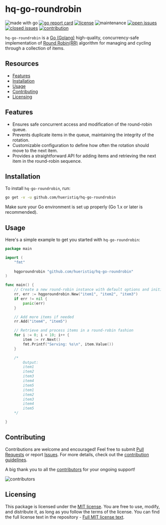 # hq-go-roundrobin

![made with go](https://img.shields.io/badge/made%20with-Go-1E90FF.svg) [![go report card](https://goreportcard.com/badge/github.com/hueristiq/hq-go-roundrobin)](https://goreportcard.com/report/github.com/hueristiq/hq-go-roundrobin) [![license](https://img.shields.io/badge/license-MIT-gray.svg?color=1E90FF)](https://github.com/hueristiq/hq-go-roundrobin/blob/master/LICENSE) ![maintenance](https://img.shields.io/badge/maintained%3F-yes-1E90FF.svg) [![open issues](https://img.shields.io/github/issues-raw/hueristiq/hq-go-roundrobin.svg?style=flat&color=1E90FF)](https://github.com/hueristiq/hq-go-roundrobin/issues?q=is:issue+is:open) [![closed issues](https://img.shields.io/github/issues-closed-raw/hueristiq/hq-go-roundrobin.svg?style=flat&color=1E90FF)](https://github.com/hueristiq/hq-go-roundrobin/issues?q=is:issue+is:closed) [![contribution](https://img.shields.io/badge/contributions-welcome-1E90FF.svg)](https://github.com/hueristiq/hq-go-roundrobin/blob/master/CONTRIBUTING.md)

`hq-go-roundrobin` is a [Go (Golang)](http://golang.org/) high-quality, concurrency-safe implementation of [Round Robin(RR)](https://en.wikipedia.org/wiki/Round-robin_scheduling) algorithm for managing and cycling through a collection of items.

## Resources

* [Features](#features)
* [Installation](#installation)
* [Usage](#usage)
* [Contributing](#contributing)
* [Licensing](#licensing)

## Features

* Ensures safe concurrent access and modification of the round-robin queue.
* Prevents duplicate items in the queue, maintaining the integrity of the rotation.
* Customizable configuration to define how often the rotation should move to the next item.
* Provides a straightforward API for adding items and retrieving the next item in the round-robin sequence.

## Installation

To install `hq-go-roundrobin`, run:

```bash
go get -v -u github.com/hueristiq/hq-go-roundrobin
```

Make sure your Go environment is set up properly (Go 1.x or later is recommended).

## Usage

Here's a simple example to get you started with `hq-go-roundrobin`:

```go
package main

import (
	"fmt"
	
	hqgoroundrobin "github.com/hueristiq/hq-go-roundrobin"
)

func main() {
	// Create a new round-robin instance with default options and initial items.
	rr, err := hqgoroundrobin.New("item1", "item2", "item3")
	if err != nil {
		panic(err)
	}

	// Add more items if needed
	rr.Add("item4", "item5")

	// Retrieve and process items in a round-robin fashion
	for i := 0; i < 10; i++ {
		item := rr.Next()
		fmt.Printf("Serving: %s\n", item.Value())
	}

	/*
		Output:
		item1
		item2
		item3
		item4
		item5
		item1
		item2
		item3
		item4
		item5
	*/

}
```

## Contributing

Contributions are welcome and encouraged! Feel free to submit [Pull Requests](https://github.com/hueristiq/hq-go-roundrobin/pulls) or report [Issues](https://github.com/hueristiq/hq-go-roundrobin/issues). For more details, check out the [contribution guidelines](https://github.com/hueristiq/hq-go-roundrobin/blob/master/CONTRIBUTING.md).

A big thank you to all the [contributors](https://github.com/hueristiq/hq-go-roundrobin/graphs/contributors) for your ongoing support!

![contributors](https://contrib.rocks/image?repo=hueristiq/hq-go-roundrobin&max=500)

## Licensing

This package is licensed under the [MIT license](https://opensource.org/license/mit). You are free to use, modify, and distribute it, as long as you follow the terms of the license. You can find the full license text in the repository - [Full MIT license text](https://github.com/hueristiq/hq-go-roundrobin/blob/master/LICENSE).